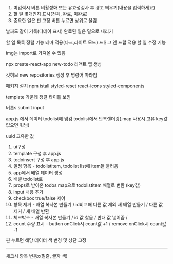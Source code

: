 
1. 미입력시 버튼 비활성화 또는 유효성검사 후 경고 띄우기(내용을 입력하세요)
2. 할 일 몇개인지 표시(전체, 완료, 미완료) 
3. 중요한 일은 핀 고정 버튼 누르면 상위로 올림


날짜도 같이 기록(디데이 표시)
완료된 일은 밑으로 내리기

할 일 목록 정렬 기능
테마 적용(다크,라이트 모드)
드ㅐ그 앤 드랍 적용
할 일 수정 기능




img는 import로 가져올 수 있음

npx create-react-app new-todo
리액트 앱 생성

깃허브 new repositories
생성 후 명령어 따라침

패키지 설치
npm istall styled-reset react-icons styled-components

template 
가운데 정렬 타이틀 보임 

버튼s
submit
input


app.js 에서 데이터 todolist에 넘김
todolist에서 반복렌더링(.map 사용시 고유 key값 없으면 워닝)

uuid 고유한 값



1. ui구성
2. template 구성 후 app.js
3. todoinsert 구성 후 app.js
4. 일정 항목 - todolistitem, todolist
list에 item들 불러옴
5. app에서 배열 데이터 생성
6. 배열 todolist로 
7. props로 받아온 todos map으로 todolistitem 배열로 변환 (key값)
8. input 내용 추가 
9. checkbox true/false 제어
10. 항목 제거 - 배열 복사본 만들기 / id비교해 다른 값 제외 새 배열 만들기 / 다른 값 제거 / 새 배열 반환
11. 체크박스 - 배열 복사본 만들기  / id 값 찾음 / 반대 값 넣어줌 / 
12. count 수량 표시 - button onClick시 count값 +1 / remove onClick시 count값 -1

핀  누르면 해당 데이터 색 변경 및 상단 고정




***
체크시 항목 변동x(밑줄, 글자 색)

